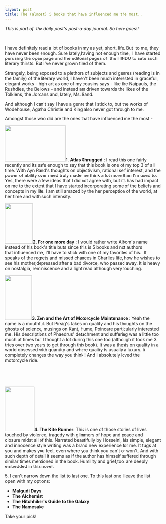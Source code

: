 ```yaml
---
layout: post
title: The (almost) 5 books that have influenced me the most..
---
```

<p><em>This is part of  the daily post's post-a-day journal. So here goes!!</em></p>
<p>&nbsp;</p>
<p>I have definitely read a lot of books in my as yet, short, life. But  to me, they have never been enough. Sure lately,having not enough time,  I have started perusing the open page and the editorial pages of  the HINDU to sate such literary thirsts. But I've never grown tired of them.</p>
<p>Strangely, being exposed to a plethora of subjects and genres (reading is in the family) of the literary world, I haven't been much interested in graceful, elegant works - high art as one of my cousins says - like the Naipauls, the Rushdies, the Bellows - and instead am driven towards the likes of the Tolkiens, the Jordans and, lately, Ms. Rand.</p>
<p>And although I can't say I have a genre that I stick to, but the works of Wodehouse, Agatha Christie and King also never got through to me.</p>
<p>Amongst those who did are the ones that have influenced me the most -</p>
<p><img class="alignleft" title="Atlas Shrugged" src="/images/assets/images?q=tbn:ANd9GcRExG_pabOzygJ9R6hVkQOkljJREdolo35chsk1QKYh9HDl9XRd7A" alt="" width="196" height="115" />1. <strong>Atlas Shrugged</strong> : I read this one fairly recently and its safe enough to say that this book is one of my top 3 of all time. With Ayn Rand's thoughts on objectivism, rational self interest, and the power of ability over need truly made me think a lot more than I'm used to. Yes, there were a few ideas that I did not agree with, but its has had impact on me to the extent that I have started incorporating some of the beliefs and concepts in my life. I am still amazed by the her perception of the world, at her time and with such intensity.</p>
<p><img class="alignright" title="For one more day" src="/images/assets/images?q=tbn:ANd9GcRqahHyK5KqCYWhAmnEncryvUXvRk6T-ve-h-yn5Ffb93TGavB1Hg" alt="" width="89" height="130" /><strong>2. For one more day</strong> : I would rather write Albom's name instead of his book's title buts since this is 5 books and not authors that influenced me, I'll have to stick with one of my favorites of his.  It speaks of the regrets and missed chances in Charlies life, how he wishes to see his mother,depressed after a bad divorce, who passed away. It is heavy on nostalgia, reminiscence and a light read although very touching.</p>
<p><img class="alignleft" title="Zen and the Art of motorcycle maintenance" src="/images/assets/images?q=tbn:ANd9GcTkAU8ebjhhiyO5G_lA7-mzRDMjxgPZ5HWw8Egyfi9VgIjd1benKw" alt="" width="86" height="144" /><strong>3. Zen and the Art of Motorcycle Maintenance </strong>: Yeah the name is a mouthful. But Pirsig's takes on quality and his thoughts on the ghosts of science, musings on Kant, Hume, Poincare particularly interested me. His descriptions of Phaedrus' detachment and suffering was a little too much at times but I thought a lot during this one too (although it took me 3 tries over two years to get through this book). It was a thesis on quality in a world obsessed with quantity and where quality is usually a luxury. It completely changes the way you think ! And I absolutely loved the motorcycle ride.</p>
<p>&nbsp;</p>
<p>&nbsp;</p>
<p><strong><img class="alignright" title="The Kite runner" src="/images/assets/thekiterunner.jpg?w=195" alt="" width="94" height="144" />4. The Kite Runner</strong>: This is one of those stories of lives touched by violence, tragedy with glimmers of hope and peace and closure midst all of this. Narrated beautifully by Hosseini, his simple, elegant and innocence style writing was a brand new experience for me. It tugs at you and makes you feel, even where you think you can't or won't. And with such depth of detail it seems as if the author has himself suffered through similar times mentioned in the book. Humility and grief,too, are deeply embedded in this novel.</p>
<p>5. I can't narrow down the list to last one. To this last one I leave the list open with my options:</p>
<ul>
<li><strong>Malgudi Days</strong></li>
<li><strong>The Alchemist</strong></li>
<li><strong>The Hitchhiker's Guide to the Galaxy </strong></li>
<li><strong>The Namesake</strong></li>
</ul>
<div>Take your pick!</div>
